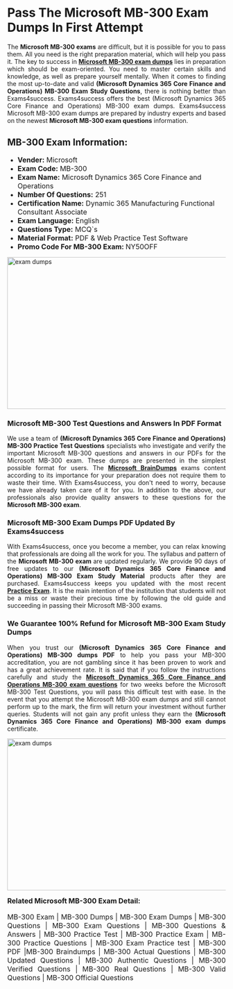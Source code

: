 <h1><strong><strong>Pass The Microsoft MB-300 Exam Dumps In First Attempt</strong></strong></h1> <p style="text-align:justify">The <strong>Microsoft MB-300 exams</strong> are difficult, but it is possible for you to pass them. All you need is the right preparation material, which will help you pass it. The key to success in <a href="https://www.exams4success.com/microsoft/mb-300-pdf-exam-dumps"><strong>Microsoft MB-300 exam dumps</strong></a> lies in preparation which should be exam-oriented. You need to master certain skills and knowledge, as well as prepare yourself mentally. When it comes to finding the most up-to-date and valid <strong>(Microsoft Dynamics 365 Core Finance and Operations) MB-300 Exam Study Questions</strong>, there is nothing better than Exams4success. Exams4success offers the best (Microsoft Dynamics 365 Core Finance and Operations) MB-300 exam dumps. Exams4success Microsoft MB-300 exam dumps are prepared by industry experts and based on the newest <strong>Microsoft MB-300 exam questions</strong> information.</p> <h2><strong><strong>MB-300 Exam Information:</strong></strong></h2> <ul> <li><span style="font-size:16px"><strong>Vender:</strong> Microsoft</span></li> <li><span style="font-size:16px"><strong>Exam Code:</strong> MB-300</span></li> <li><span style="font-size:16px"><strong>Exam Name:</strong> Microsoft Dynamics 365 Core Finance and Operations</span></li> <li><span style="font-size:16px"><strong>Number Of Questions:</strong> 251</span></li> <li><span style="font-size:16px"><strong>Certification Name:</strong> Dynamic 365 Manufacturing Functional Consultant Associate</span></li> <li><span style="font-size:16px"><strong>Exam Language:</strong> English</span></li> <li><span style="font-size:16px"><strong>Questions Type:</strong> MCQ`s</span></li> <li><span style="font-size:16px"><strong>Material Format:</strong> PDF & Web Practice Test Software</span></li> <li><span style="font-size:16px"><strong>Promo Code For MB-300 Exam: </strong>NY50OFF</span></li> </ul> <p><a href="https://www.exams4success.com/microsoft/mb-300-pdf-exam-dumps" rel="no-follow"><img alt="exam dumps" src="https://www.certcollections.com/uploads/content/infrist1.png" style="height:350px; width:750px" /></a></p> <h3><strong>Microsoft MB-300 Test Questions and Answers In PDF Format</strong></h3> <p style="text-align:justify">We use a team of <strong>(Microsoft Dynamics 365 Core Finance and Operations) MB-300 Practice Test Questions</strong> specialists who investigate and verify the important Microsoft MB-300 questions and answers in our PDFs for the Microsoft MB-300 exam. These dumps are presented in the simplest possible format for users. The <a href="https://www.exams4success.com/microsoft-exam-dumps"><strong>Microsoft BrainDumps</strong></a> exams content according to its importance for your preparation does not require them to waste their time. With Exams4success, you don't need to worry, because we have already taken care of it for you. In addition to the above, our professionals also provide quality answers to these questions for the<strong> Microsoft MB-300 exam</strong>.</p> <h3><strong> Microsoft MB-300 Exam Dumps PDF Updated By Exams4success</strong></h3> <p style="text-align:justify">With Exams4success, once you become a member, you can relax knowing that professionals are doing all the work for you. The syllabus and pattern of the <strong>Microsoft MB-300 exam </strong>are updated regularly. We provide 90 days of free updates to our <strong>(Microsoft Dynamics 365 Core Finance and Operations) MB-300 Exam Study Material</strong> products after they are purchased. Exams4success keeps you updated with the most recent <a href="https://www.exams4success.com/"><strong>Practice Exam</strong></a>. It is the main intention of the institution that students will not be a miss or waste their precious time by following the old guide and succeeding in passing their Microsoft MB-300 exams.</p> <h3 style="text-align:justify"><strong>We Guarantee 100% Refund for Microsoft MB-300 Exam Study Dumps</strong></h3> <p style="text-align:justify">When you trust our <strong>(Microsoft Dynamics 365 Core Finance and Operations) MB-300 dumps PDF</strong> to help you pass your MB-300 accreditation, you are not gambling since it has been proven to work and has a great achievement rate. It is said that if you follow the instructions carefully and study the <a href="https://www.exams4success.com/microsoft/mb-300-pdf-exam-dumps"><strong>Microsoft Dynamics 365 Core Finance and Operations MB-300 exam questions</strong></a> for two weeks before the Microsoft MB-300 Test Questions, you will pass this difficult test with ease. In the event that you attempt the Microsoft MB-300 exam dumps and still cannot perform up to the mark, the firm will return your investment without further queries. Students will not gain any profit unless they earn the <strong>(Microsoft Dynamics 365 Core Finance and Operations) MB-300 exam dumps</strong> certificate.</p> <p style="text-align:justify"><a href="https://www.exams4success.com/microsoft/mb-300-pdf-exam-dumps" rel="no-follow"><img alt="exam dumps" src="https://www.certcollections.com/uploads/content/free_demo1.png" style="height:350px; width:750px" /></a></p> <p style="text-align:justify"><span style="font-size:16px"><strong>Related Microsoft MB-300 Exam Detail:</strong></span><br /> <br /> <span style="font-size:16px">MB-300 Exam | MB-300 Dumps | MB-300 Exam Dumps | MB-300 Questions | MB-300 Exam Questions | MB-300 Questions & Answers | MB-300 Practice Test | MB-300 Practice Exam | MB-300 Practice Questions | MB-300 Exam Practice test | MB-300 PDF |MB-300 Braindumps | MB-300 Actual Questions | MB-300 Updated Questions | MB-300 Authentic Questions | MB-300 Verified Questions | MB-300 Real Questions | MB-300 Valid Questions | MB-300 Official Questions</span></p>
